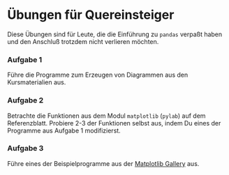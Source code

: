 
# Übungen für Quereinsteiger

Diese Übungen sind für Leute, die die Einführung zu `pandas` verpaßt haben und den Anschluß trotzdem nicht verlieren möchten.

### Aufgabe 1

Führe die Programme zum Erzeugen von Diagrammen aus den Kursmaterialien aus.

### Aufgabe 2

Betrachte die Funktionen aus dem Modul `matplotlib` (`pylab`) auf dem Referenzblatt. Probiere 2-3 der Funktionen selbst aus, indem Du eines der Programme aus Aufgabe 1 modifizierst.

### Aufgabe 3

Führe eines der Beispielprogramme aus der [Matplotlib Gallery](http://matplotlib.org/gallery.html) aus.

